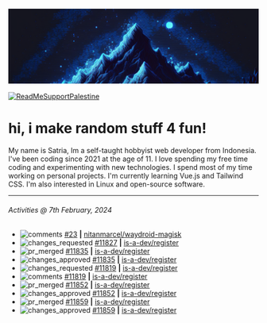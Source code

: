 ![](banner.png)

[![ReadMeSupportPalestine](https://github.com/Safouene1/support-palestine-banner/blob/master/banner-support.svg)](https://github.com/Safouene1/support-palestine-banner)

# hi, i make random stuff 4 fun!

My name is Satria, Im a self-taught hobbyist web developer from Indonesia. I've been coding since 2021 at the age of 11. I love spending my free time coding and experimenting with new technologies. I spend most of my time working on personal projects. I'm currently learning Vue.js and Tailwind CSS. I'm also interested in Linux and open-source software.

---

<!--RECENT_ACTIVITY:last_update-->
###### Activities @ 7th February, 2024
<!--RECENT_ACTIVITY:last_update_end-->

<!--RECENT_ACTIVITY:start-->
- ![comments](https://cdn.jsdelivr.net/gh/Readme-Workflows/Readme-Icons@main/icons/octicons/Comment.svg) [#23](https://github.com/nitanmarcel/waydroid-magisk/issues/23#issuecomment-1931084877) **|** [nitanmarcel/waydroid-magisk](https://github.com/nitanmarcel/waydroid-magisk)<br>
- ![changes_requested](https://cdn.jsdelivr.net/gh/Readme-Workflows/Readme-Icons@main/icons/octicons/RequestedChanges.svg) [#11827](https://github.com/is-a-dev/register/pull/11827#pullrequestreview-1862985606) **|** [is-a-dev/register](https://github.com/is-a-dev/register)<br>
- ![pr_merged](https://cdn.jsdelivr.net/gh/Readme-Workflows/Readme-Icons@main/icons/octicons/PullRequestMerged.svg) [#11835](https://github.com/is-a-dev/register/pull/11835) **|** [is-a-dev/register](https://github.com/is-a-dev/register)<br>
- ![changes_approved](https://cdn.jsdelivr.net/gh/Readme-Workflows/Readme-Icons@main/icons/octicons/ApprovedChanges.svg) [#11835](https://github.com/is-a-dev/register/pull/11835#pullrequestreview-1862980316) **|** [is-a-dev/register](https://github.com/is-a-dev/register)<br>
- ![changes_requested](https://cdn.jsdelivr.net/gh/Readme-Workflows/Readme-Icons@main/icons/octicons/RequestedChanges.svg) [#11819](https://github.com/is-a-dev/register/pull/11819#pullrequestreview-1862968925) **|** [is-a-dev/register](https://github.com/is-a-dev/register)<br>
- ![comments](https://cdn.jsdelivr.net/gh/Readme-Workflows/Readme-Icons@main/icons/octicons/Comment.svg) [#11819](https://github.com/is-a-dev/register/pull/11819#discussion_r1478356298) **|** [is-a-dev/register](https://github.com/is-a-dev/register)<br>
- ![pr_merged](https://cdn.jsdelivr.net/gh/Readme-Workflows/Readme-Icons@main/icons/octicons/PullRequestMerged.svg) [#11852](https://github.com/is-a-dev/register/pull/11852) **|** [is-a-dev/register](https://github.com/is-a-dev/register)<br>
- ![changes_approved](https://cdn.jsdelivr.net/gh/Readme-Workflows/Readme-Icons@main/icons/octicons/ApprovedChanges.svg) [#11852](https://github.com/is-a-dev/register/pull/11852#pullrequestreview-1862966729) **|** [is-a-dev/register](https://github.com/is-a-dev/register)<br>
- ![pr_merged](https://cdn.jsdelivr.net/gh/Readme-Workflows/Readme-Icons@main/icons/octicons/PullRequestMerged.svg) [#11859](https://github.com/is-a-dev/register/pull/11859) **|** [is-a-dev/register](https://github.com/is-a-dev/register)<br>
- ![changes_approved](https://cdn.jsdelivr.net/gh/Readme-Workflows/Readme-Icons@main/icons/octicons/ApprovedChanges.svg) [#11859](https://github.com/is-a-dev/register/pull/11859#pullrequestreview-1862964843) **|** [is-a-dev/register](https://github.com/is-a-dev/register)<br>
<!--RECENT_ACTIVITY:end-->
